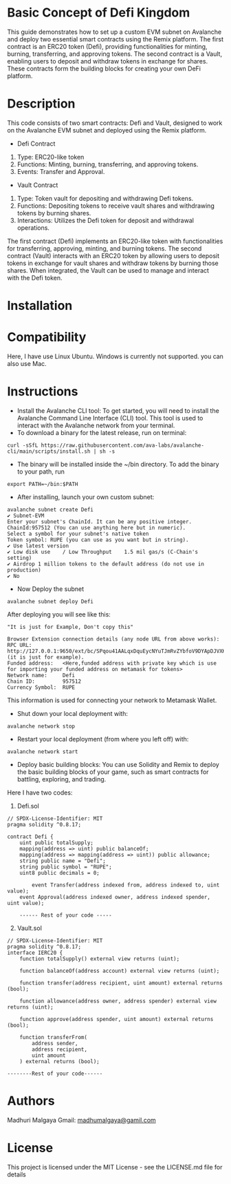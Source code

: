 # Basic Concept of Defi Kingdom
This guide demonstrates how to set up a custom EVM subnet on Avalanche and deploy two essential smart contracts using the Remix platform. The first contract is an ERC20 token (Defi), providing 
functionalities for minting, burning, transferring, and approving tokens. The second contract is a Vault, enabling users to deposit and withdraw tokens in exchange for shares. These contracts form 
the building blocks for creating your own DeFi platform.

# Description
This code consists of two smart contracts: Defi and Vault, designed to work on the Avalanche EVM subnet and deployed using the Remix platform.

* Defi Contract
1. Type: ERC20-like token
2. Functions: Minting, burning, transferring, and approving tokens.
3. Events: Transfer and Approval.
   
* Vault Contract
1. Type: Token vault for depositing and withdrawing Defi tokens.
2. Functions: Depositing tokens to receive vault shares and withdrawing tokens by burning shares.
3. Interactions: Utilizes the Defi token for deposit and withdrawal operations.

The first contract (Defi) implements an ERC20-like token with functionalities for transferring, approving, minting, and burning tokens. The second contract (Vault) interacts with an ERC20 token by 
allowing users to deposit tokens in exchange for vault shares and withdraw tokens by burning those shares. When integrated, the Vault can be used to manage and interact with the Defi token.

# Installation
# Compatibility
Here, I have use Linux Ubuntu. Windows is currently not supported. you can also use Mac.

# Instructions
* Install the Avalanche CLI tool: To get started, you will need to install the Avalanche Command Line Interface (CLI) tool. This tool is used to interact with the Avalanche network from your terminal.
* To download a binary for the latest release, run on terminal:
  
```
curl -sSfL https://raw.githubusercontent.com/ava-labs/avalanche-cli/main/scripts/install.sh | sh -s
```
* The binary will be installed inside the ~/bin directory.
 To add the binary to your path, run
```
export PATH=~/bin:$PATH
```
* After installing, launch your own custom subnet:
```
avalanche subnet create Defi
✔ Subnet-EVM
Enter your subnet's ChainId. It can be any positive integer.
ChainId:957512 (You can use anything here but in numeric).
Select a symbol for your subnet's native token
Token symbol: RUPE (you can use as you want but in string).
✔ Use latest version
✔ Low disk use    / Low Throughput    1.5 mil gas/s (C-Chain's setting)
✔ Airdrop 1 million tokens to the default address (do not use in production)
✔ No
```
* Now Deploy the subnet
```
avalanche subnet deploy Defi
```
After deploying you will see like this:

```
"It is just for Example, Don't copy this"

Browser Extension connection details (any node URL from above works):
RPC URL:          http://127.0.0.1:9650/ext/bc/SPqou41AALqxDquEycNYuTJmRvZYbfoV9DYApDJVXKXuwVFPz/rpc. (it is just for example).
Funded address:   <Here,funded address with private key which is use for importing your funded address on metamask for tokens>
Network name:     Defi
Chain ID:         957512
Currency Symbol:  RUPE
```
This information is used for connecting your network to Metamask Wallet.

* Shut down your local deployment with:
```
avalanche network stop
```
* Restart your local deployment (from where you left off) with:
```
avalanche network start
```

* Deploy basic building blocks: You can use Solidity and Remix to deploy the basic building blocks of your game, such as smart contracts for battling, exploring, and trading. 

Here I have two codes:
1. Defi.sol
```
// SPDX-License-Identifier: MIT
pragma solidity ^0.8.17;

contract Defi {
    uint public totalSupply;
    mapping(address => uint) public balanceOf;
    mapping(address => mapping(address => uint)) public allowance;
    string public name = "Defi";
    string public symbol = "RUPE";
    uint8 public decimals = 0;

		event Transfer(address indexed from, address indexed to, uint value);
    event Approval(address indexed owner, address indexed spender, uint value);

    ------ Rest of your code -----

```
  
2. Vault.sol
```
// SPDX-License-Identifier: MIT
pragma solidity ^0.8.17;
interface IERC20 {
    function totalSupply() external view returns (uint);

    function balanceOf(address account) external view returns (uint);

    function transfer(address recipient, uint amount) external returns (bool);

    function allowance(address owner, address spender) external view returns (uint);

    function approve(address spender, uint amount) external returns (bool);

    function transferFrom(
        address sender,
        address recipient,
        uint amount
    ) external returns (bool);

--------Rest of your code------
```


# Authors
Madhuri Malgaya
Gmail: madhumalgaya@gamil.com

# License
This project is licensed under the MIT License - see the LICENSE.md file for details

